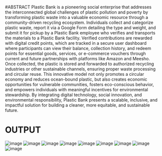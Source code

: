 #ABSTRACT
Plastic Bank is a pioneering social enterprise that addresses the interconnected global challenges of plastic pollution and poverty by transforming plastic waste into a valuable economic resource through a community-driven recycling ecosystem. Individuals collect and categorize plastic waste, report it via a Google Form detailing the type and weight, and submit it for pickup by a Plastic Bank employee who verifies and transports the materials to a Plastic Bank facility. Verified contributions are rewarded with digital credit points, which are tracked in a secure user dashboard where participants can view their balance, collection history, and redeem points for essential goods, services, or e-commerce vouchers through current and future partnerships with platforms like Amazon and Meesho. Once collected, the plastic is stored and forwarded to authorized recycling industries or other sustainable channels, ensuring proper waste processing and circular reuse. This innovative model not only promotes a circular economy and reduces ocean-bound plastic, but also creates economic opportunities for vulnerable communities, fosters eco-conscious behavior, and empowers individuals with meaningful incentives for environmental stewardship. By integrating digital technology, social innovation, and environmental responsibility, Plastic Bank presents a scalable, inclusive, and impactful solution for building a cleaner, more equitable, and sustainable future.


# OUTPUT
![image](https://github.com/user-attachments/assets/1e9fa4dc-0bdc-49d3-8665-404b0799a70a)
![image](https://github.com/user-attachments/assets/8383eefe-fcaf-4292-9325-47d89bea7746)
![image](https://github.com/user-attachments/assets/5696b617-667f-4c07-b398-f64fd0fdf34f)
![image](https://github.com/user-attachments/assets/c6cfe1be-dbc3-498e-9af4-74351315d182)
![image](https://github.com/user-attachments/assets/a860472b-c8f8-431d-910d-96bfe433db5d)
![image](https://github.com/user-attachments/assets/d649f363-8056-4166-87d9-4d0e31001cb5)
![image](https://github.com/user-attachments/assets/bfc3cfc5-80c9-402e-87f5-68c63932eb7e)
![image](https://github.com/user-attachments/assets/7948376e-f4ba-49dc-8fe7-ecac5e1bb3b2)
![image](https://github.com/user-attachments/assets/a89f48ef-38ab-43cd-8d64-d7f66c37a788)






